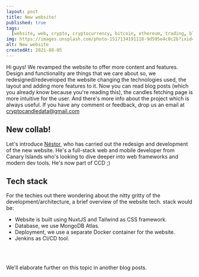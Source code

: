 ```yaml
---
layout: post
title: New website!
published: true
tags:
  [website, web, crypto, cryptocurrency, bitcoin, ethereum, trading, blockchain]
img: https://images.unsplash.com/photo-1517134191118-9d595e4c8c2b?ixid=MnwxMjA3fDB8MHxwaG90by1wYWdlfHx8fGVufDB8fHx8&ixlib=rb-1.2.1&auto=format&fit=crop&w=750&q=80
alt: New website
createdAt: 2021-08-05
---
```


Hi guys! We revamped the website to offer more content and features.
Design and functionality are things that we care about so, we redesigned/redeveloped the website changing the technologies used, the layout and adding more features to it.
Now you can read blog posts (which you already know because you're reading this), the candles fetching page is more intuitive for the user. And there's more info about the project which is always useful.
If you have any comment or feedback, drop us an email at cryptocandledata@gmail.com

## New collab!

Let's introduce [Néstor](https://www.linkedin.com/in/nestor-velazquez-estupi%C3%B1an/), who has carried out the redesign and development of the new website.
He's a full-stack web and mobile developer from Canary Islands who's looking to dive deeper into web frameworks and modern dev tools. He's now part of CCD ;)

## Tech stack

For the techies out there wondering about the nitty gritty of the development/architecture, a brief overview of the website tech. stack would be:

- Website is built using NuxtJS and Tailwind as CSS framework.
- Database, we use MongoDB Atlas.
- Deployment, we use a separate Docker container for the website.
- Jenkins as CI/CD tool.

&nbsp;  
&nbsp;

We'll elaborate further on this topic in another blog posts.

